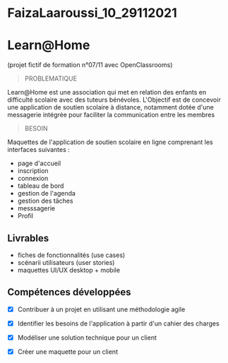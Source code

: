 # FaizaLaaroussi_10_29112021

# Learn@Home

(projet fictif de formation n°07/11 avec OpenClassrooms)

> PROBLEMATIQUE

Learn@Home est une association qui met en relation des enfants en difficulté scolaire avec des tuteurs bénévoles. L'Objectif est de concevoir une application de soutien scolaire à distance, notamment dotée d'une messagerie intégrée pour faciliter la communication entre les membres

> BESOIN

Maquettes de l'application de soutien scolaire en ligne comprenant les interfaces suivantes :

- page d'accueil
- inscription
- connexion
- tableau de bord
- gestion de l'agenda
- gestion des tâches
- messsagerie
- Profil

## Livrables

- fiches de fonctionnalités (use cases)
- scénarii utilisateurs (user stories)
- maquettes UI/UX desktop + mobile

## Compétences développées

- [x] Contribuer à un projet en utilisant une méthodologie agile
- [x] Identifier les besoins de l'application à partir d'un cahier des charges
- [x] Modéliser une solution technique pour un client
- [x] Créer une maquette pour un client



